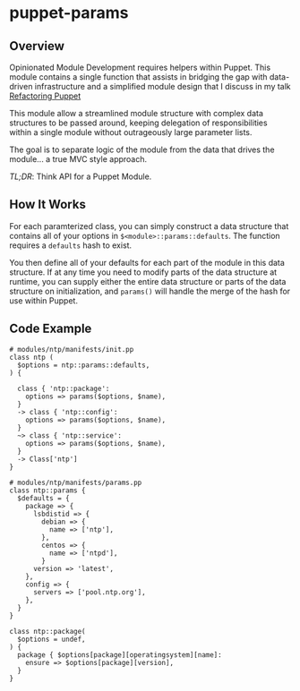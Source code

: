 # puppet-params

## Overview

Opinionated Module Development requires helpers within Puppet. This
module contains a single function that assists in bridging the gap with
data-driven infrastructure and a simplified module design that I discuss
in my talk [Refactoring Puppet](https://speakerdeck.com/jfryman/refactoring-puppet)

This module allow a streamlined module structure with complex data
structures to be passed around, keeping delegation of responsibilities
within a single module without outrageously large parameter lists.

The goal is to separate logic of the module from the data that drives
the module... a true MVC style approach.

*TL;DR*: Think API for a Puppet Module.

## How It Works
For each paramterized class, you can simply construct a data structure
that contains all of your options in `$<module>::params::defaults`. The
function requires a `defaults` hash to exist.

You then define all of your defaults for each part of the module in this
data structure. If at any time you need to modify parts of the data
structure at runtime, you can supply either the entire data structure or
parts of the data structure on initialization, and `params()` will handle
the merge of the hash for use within Puppet.

## Code Example
```
# modules/ntp/manifests/init.pp
class ntp (
  $options = ntp::params::defaults,
) {

  class { 'ntp::package':
    options => params($options, $name),
  }
  -> class { 'ntp::config':
    options => params($options, $name),
  }
  ~> class { 'ntp::service':
    options => params($options, $name),
  }
  -> Class['ntp']
}

# modules/ntp/manifests/params.pp
class ntp::params {
  $defaults = {
    package => {
      lsbdistid => {
        debian => {
          name => ['ntp'],
        },
        centos => {
          name => ['ntpd'],
        }
      version => 'latest',
    },
    config => {
      servers => ['pool.ntp.org'],
    },
  }
}

class ntp::package(
  $options = undef,
) {
  package { $options[package][operatingsystem][name]:
    ensure => $options[package][version],
  }
}
```
